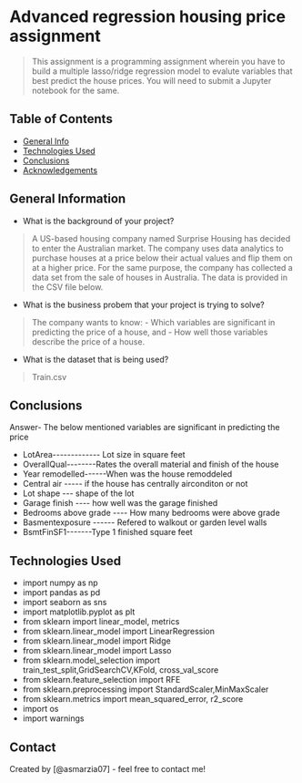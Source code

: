 # Advanced regression housing price assignment
> This assignment is a programming assignment wherein you have to build a multiple lasso/ridge regression model to evalute variables that best predict the house prices. You will need to submit a Jupyter notebook for the same. 


## Table of Contents
* [General Info](#general-information)
* [Technologies Used](#technologies-used)
* [Conclusions](#conclusions)
* [Acknowledgements](#acknowledgements)

<!-- You can include any other section that is pertinent to your problem -->

## General Information
- What is the background of your project?
> A US-based housing company named Surprise Housing has decided to enter the Australian market. The company uses data analytics to purchase houses at a price below their actual values and flip them on at a higher price. For the same purpose, the company has collected a data set from the sale of houses in Australia. The data is provided in the CSV file below.
- What is the business probem that your project is trying to solve?
> The company wants to know:
    - Which variables are significant in predicting the price of a house, and
    - How well those variables describe the price of a house.
- What is the dataset that is being used?
> Train.csv

<!-- You don't have to answer all the questions - just the ones relevant to your project. -->

## Conclusions
Answer- The below mentioned variables are significant in predicting the price
- LotArea------------- Lot size in square feet
- OverallQual--------Rates the overall material and finish of the house
- Year remodelled------When was the house remoddeled
- Central air -----  if the house has centrally airconditon or not
- Lot shape --- shape of the lot 
- Garage finish ---- how well was the garage finished 
- Bedrooms above grade ---- How many bedrooms were above grade 
- Basmentexposure ------ Refered to walkout or garden level walls 
- BsmtFinSF1-------Type 1 finished square feet

<!-- You don't have to answer all the questions - just the ones relevant to your project. -->


## Technologies Used
- import numpy as np
- import pandas as pd
- import seaborn as sns
- import matplotlib.pyplot as plt
- from sklearn import linear_model, metrics
- from sklearn.linear_model import LinearRegression
- from sklearn.linear_model import Ridge
- from sklearn.linear_model import Lasso
- from sklearn.model_selection import train_test_split,GridSearchCV,KFold, cross_val_score
- from sklearn.feature_selection import RFE
- from sklearn.preprocessing import StandardScaler,MinMaxScaler
- from sklearn.metrics import mean_squared_error, r2_score
- import os
- import warnings

<!-- As the libraries versions keep on changing, it is recommended to mention the version of library used in this project -->


## Contact
Created by [@asmarzia07] - feel free to contact me!


<!-- Optional -->
<!-- ## License -->
<!-- This project is open source and available under the [... License](). -->

<!-- You don't have to include all sections - just the one's relevant to your project -->